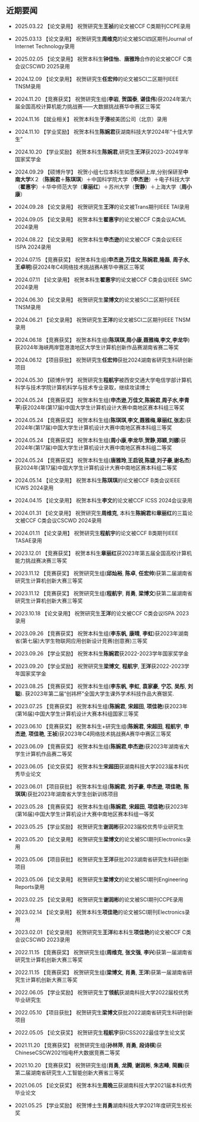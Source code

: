 ## 近期要闻
- 2025.03.22 【论文录用】 祝贺研究生**王祯**的论文被CCF C类期刊CCPE录用

- 2025.03.13 【论文录用】 祝贺研究生**周维克**的论文被SCI四区期刊Journal of Internet Technology录用

- 2025.02.05 【论文录用】 祝贺本科生**钟佳怡**、**唐雅玲**合作的论文被CCF C类会议CSCWD 2025录用 

- 2024.12.09 【论文录用】 祝贺研究生**任宏帅**的论文被SCI二区期刊IEEE TNSM录用

- 2024.11.20 【竞赛获奖】 祝贺研究生组(**李岩**, **贺国泰**, **谌佳伟**)获2024年第六届全国高校计算机能力挑战赛——大数据挑战赛华中赛区三等奖

- 2024.11.16 【就业相关】 祝贺本科生**于港**被美团公司（北京）录用

- 2024.11.10 【学业奖励】 祝贺本科生**陈婉君**获湖南科技大学2024年“十佳大学生”

- 2024.10.20 【学业奖励】 祝贺本科生**陈婉君**,研究生**王洋**获2023-2024学年国家奖学金

- 2024.09.29 【硕博升学】 祝贺小组七位本科生如愿保研上岸,分别保研至**中南大学**X２（**陈婉君**＋**陈琪琪**）＋中国科学院大学（**申杰逊**）＋电子科技大学（**翟惠宇**）＋华中师范大学（**章丽红**）＋苏州大学（**贺静**）＋上海大学（**周小康**）

- 2024.09.28 【论文录用】 祝贺研究生**王洋**的论文被Trans期刊IEEE TAI录用

- 2024.09.05 【论文录用】 祝贺本科生**翟惠宇**的论文被CCF C类会议ACML 2024录用

- 2024.08.22 【论文录用】 祝贺本科生**申杰逊**的论文被CCF C类会议IEEE ISPA 2024录用

- 2024.07.15 【竞赛获奖】 祝贺本科生组(**申杰逊**,**万佳文**,**陈婉君**,**隆磊**, **周子水**, **王卓明**)获2024年C4网络技术挑战赛A赛华中赛区三等奖
  
- 2024.07.11 【论文录用】 祝贺本科生**翟惠宇**的论文被CCF C类会议IEEE SMC 2024录用

- 2024.06.30 【论文录用】 祝贺研究生**梁博文**的论文被SCI二区期刊IEEE TNSM录用

- 2024.06.21 【论文录用】 祝贺研究生**王洋**的论文被SCI二区期刊IEEE TNSM录用

- 2024.06.18 【竞赛获奖】 祝贺本科生组(**陈琪琪**,**周小康**,**聂雅梅**,**李文**,**李龙华**)获2024年海峡两岸暨港澳地区大学生计算机创新作品赛湖南省赛二等奖

- 2024.06.12 【项目获批】 祝贺研究生**任宏帅**获批2024湖南省研究生科研创新项目

- 2024.05.30 【硕博升学】 祝贺研究生**程航宇**被西安交通大学电信学部计算机科学与技术学院计算机科学与技术专业录取，继续攻读博士

- 2024.05.24 【竞赛获奖】 祝贺本科生组(**申杰逊**,**万佳文**,**陈婉君**,**周子水**,**李青平**)获2024年(第17届)中国大学生计算机设计大赛中南地区赛本科组三等奖

- 2024.05.24 【竞赛获奖】 祝贺本科生组(**陈琪琪**,**李文**,**聂雅梅**,**章丽红**,**张志**)获2024年(第17届)中国大学生计算机设计大赛中南地区赛本科组三等奖

- 2024.05.24 【竞赛获奖】 祝贺本科生组(**周小康**,**李龙华**,**贺静**,**郑颖**,**刘娜**)获2024年(第17届)中国大学生计算机设计大赛中南地区赛本科组二等奖

- 2024.05.24 【竞赛获奖】 祝贺本科生组(**唐雅玲**,**王启锐**,**陈婕**,**刘子豪**,**谢名杰**)获2024年(第17届)中国大学生计算机设计大赛中南地区赛本科组二等奖

- 2024.05.14 【论文录用】 祝贺本科生**陈琪琪**的论文被CCF B类会议IEEE ICWS 2024录用  

- 2024.04.15 【论文录用】 祝贺本科生**李文**的论文被CCF ICSS 2024会议录用  

- 2024.01.31 【论文录用】 祝贺研究生**周维克**, 本科生**陈婉君**和**章丽红**的三篇论文被CCF C类会议CSCWD 2024录用 

- 2024.01.11 【论文录用】 祝贺研究生**程航宇**的论文被CCF B类期刊IEEE TASAE录用 

- 2023.12.01 【竞赛获奖】 祝贺本科生**章丽红**获2023年第五届全国高校计算机能力挑战赛决赛三等奖

- 2023.11.12 【竞赛获奖】 祝贺研究生组(**邱灿裕**, **陈卓**, **任宏帅**)获第二届湖南省研究生计算机创新大赛三等奖

- 2023.11.12 【竞赛获奖】 祝贺研究生组(**程航宇**, **肖勇**, **梁博文**)获第二届湖南省研究生计算机创新大赛三等奖

- 2023.10.18 【论文录用】 祝贺研究生**王洋**的论文被CCF C类会议ISPA 2023录用 

- 2023.09.26 【竞赛获奖】 祝贺本科生组(**李东帆**, **康晴**, **李虹**)获2023年湖南省(第七届)大学生物联网应用创新设计竞赛(创意赛)三等奖

- 2023.09.26 【学业奖励】 祝贺本科生**陈婉君**获2022-2023学年国家奖学金

- 2023.09.20 【学业奖励】 祝贺研究生**梁博文**, **程航宇**, **王洋**获2022-2023学年国家奖学金

- 2023.08.25 【竞赛获奖】 祝贺本科生组(**李东帆**, **李虹**, **袁家豪**, **宁芯**, **吴彤**, **刘聪**). 获2023年第二届“创祎杯”全国大学生课外学术科技作品大赛银奖. 

- 2023.07.25 【竞赛获奖】 祝贺本科生组(**陈婉君**, **宋超田**, **项佳艳**)获2023年(第16届)中国大学生计算机设计大赛本科组国家三等奖

- 2023.06.10 【竞赛获奖】 祝贺本科生+研究生组(**陈婉君**, **宋超田**, **程航宇**, **申杰逊**, **项佳艳**, **王祯**)获2023年C4网络技术挑战赛A赛华中赛区三等奖

- 2023.06.09 【竞赛获奖】 祝贺本科生组(**陈婉君**,**申杰逊**)获2023年湖南省大学生计算机作品赛二等奖

- 2023.06.05 【论文获奖】 祝贺本科生**宋超田**获湖南科技大学2023届本科优秀毕业论文

- 2023.06.01 【项目获批】 祝贺本科生组(**陈婉君**, **刘子豪**, **申杰逊**, **项佳艳**, **陈琪琪**)获批2023年湖南省大学生创新训练项目
  
- 2023.05.28 【竞赛获奖】 祝贺本科生组(**陈婉君**, **宋超田**, **项佳艳**)获2023年(第16届)中国大学生计算机设计大赛中南地区赛本科组一等奖

- 2023.05.25 【学业奖励】 祝贺研究生**谢润彬**获2023届校优秀毕业研究生

- 2023.05.20 【论文录用】 祝贺研究生**梁博文**的论文被SCI期刊Electronics录用  

- 2023.05.06 【项目获批】 祝贺研究生**王洋**获批2023湖南省研究生科研创新项目  

- 2023.05.06 【论文录用】 祝贺研究生**梁博文**的论文被SCI期刊Engineering Reports录用  

- 2023.02.25 【论文录用】 祝贺研究生**谢润彬**的论文被SCI期刊CCPE录用  

- 2023.02.14 【论文录用】 祝贺本科生**项佳艳**的论文被SCI期刊Electronics录用  

- 2023.02.01 【论文录用】 祝贺研究生**王洋**和本科生**项佳艳**的论文被CCF C类会议CSCWD 2023录用

- 2022.11.15 【竞赛获奖】 祝贺研究生组(**周维克**, **张文强**, **李兴**)获第一届湖南省研究生计算机创新大赛三等奖

- 2022.11.15 【竞赛获奖】 祝贺研究生组(**梁博文**, **肖勇**, **王洋**)获第一届湖南省研究生计算机创新大赛三等奖

- 2022.06.05 【学业奖励】 祝贺研究生**丁领航**获湖南科技大学2022届校优秀毕业研究生

- 2022.05.10 【项目获批】 祝贺研究生**梁博文**获批2022湖南省研究生科研创新项目  

- 2022.05.05 【论文获奖】 祝贺研究生**程航宇**获ICSS2022最佳学生论文奖

- 2021.11.20 【竞赛获奖】 祝贺研究生组(**孙林萍**, **肖勇**, **段诗棋**)获ChineseCSCW2021恒电杯大数据竞赛二等奖

- 2021.10.20 【竞赛获奖】 祝贺研究生组(**肖勇**, **龙腾**, **谢润彬**, **朱志峰**, **简巍**)获第二届湖南省研究生人工智能创新大赛省三等奖

- 2021.06.05 【论文获奖】 祝贺本科生**周晚三**获湖南科技大学2021届本科优秀毕业论文

- 2021.05.25 【学业奖励】 祝贺博士生**肖勇**湖南科技大学2021年度研究生校长奖  
  </br>  
  </br>  
  </br>   
